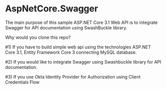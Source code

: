 # AspNetCore.Swagger

The main purpose of this sample ASP.NET Core 3.1 Web API is to integrate Swagger for API documentation using SwashBuckle library.

Why would you clone this repo?

#1) If you have  to build simple web api using the technologies ASP.NET Core 3.1, Entity Framework Core 3 connecting MySQL database.

#2) If you would like to integrate Swagger using Swashbuckle library for API documentation.

#3) If you use Okta Identity Provider for Authorization using Client Credentials Flow  
